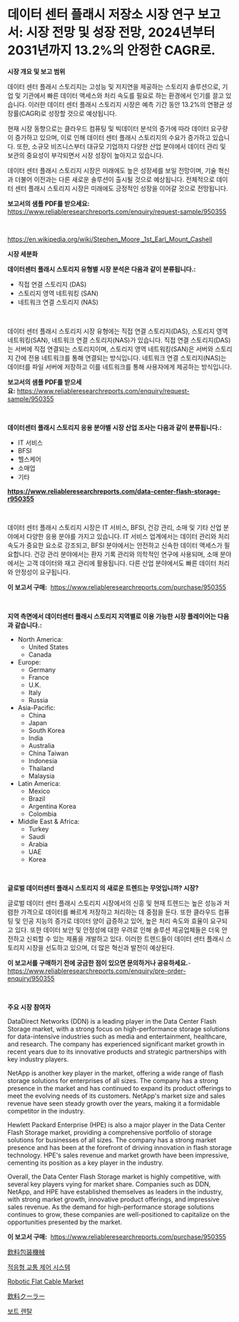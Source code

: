 <p><h1>데이터 센터 플래시 저장소 시장 연구 보고서: 시장 전망 및 성장 전망, 2024년부터 2031년까지 13.2%의 안정한 CAGR로.</h1></p><p><strong>시장 개요 및 보고 범위</strong></p>
<p><p>데이터 센터 플래시 스토리지는 고성능 및 저지연을 제공하는 스토리지 솔루션으로, 기업 및 기관에서 빠른 데이터 액세스와 처리 속도를 필요로 하는 환경에서 인기를 끌고 있습니다. 이러한 데이터 센터 플래시 스토리지 시장은 예측 기간 동안 13.2%의 연평균 성장률(CAGR)로 성장할 것으로 예상됩니다.</p><p>현재 시장 동향으로는 클라우드 컴퓨팅 및 빅데이터 분석의 증가에 따라 데이터 요구량이 증가하고 있으며, 이로 인해 데이터 센터 플래시 스토리지의 수요가 증가하고 있습니다. 또한, 소규모 비즈니스부터 대규모 기업까지 다양한 산업 분야에서 데이터 관리 및 보관의 중요성이 부각되면서 시장 성장이 높아지고 있습니다.</p><p>데이터 센터 플래시 스토리지 시장은 미래에도 높은 성장세를 보일 전망이며, 기술 혁신과 더불어 이전과는 다른 새로운 솔루션이 출시될 것으로 예상됩니다. 전체적으로 데이터 센터 플래시 스토리지 시장은 미래에도 긍정적인 성장을 이어갈 것으로 전망됩니다.</p></p>
<p><strong>보고서의 샘플 PDF를 받으세요:</strong> <a href="https://www.reliableresearchreports.com/enquiry/request-sample/950355">https://www.reliableresearchreports.com/enquiry/request-sample/950355</a></p>
<p>&nbsp;</p>
<p><a href="https://en.wikipedia.org/wiki/Stephen_Moore,_1st_Earl_Mount_Cashell">https://en.wikipedia.org/wiki/Stephen_Moore,_1st_Earl_Mount_Cashell</a></p>
<p><strong>시장 세분화</strong></p>
<p><strong>데이터센터 플래시 스토리지 유형별 시장 분석은 다음과 같이 분류됩니다.:</strong></p>
<p><ul><li>직접 연결 스토리지 (DAS)</li><li>스토리지 영역 네트워킹 (SAN)</li><li>네트워크 연결 스토리지 (NAS)</li></ul></p>
<p>&nbsp;</p>
<p><p>데이터 센터 플래시 스토리지 시장 유형에는 직접 연결 스토리지(DAS), 스토리지 영역 네트워킹(SAN), 네트워크 연결 스토리지(NAS)가 있습니다. 직접 연결 스토리지(DAS)는 서버에 직접 연결되는 스토리지이며, 스토리지 영역 네트워킹(SAN)은 서버와 스토리지 간에 전용 네트워크를 통해 연결되는 방식입니다. 네트워크 연결 스토리지(NAS)는 데이터를 파일 서버에 저장하고 이를 네트워크를 통해 사용자에게 제공하는 방식입니다.</p></p>
<p><strong>보고서의 샘플 PDF를 받으세요:</strong>&nbsp;<a href="https://www.reliableresearchreports.com/enquiry/request-sample/950355">https://www.reliableresearchreports.com/enquiry/request-sample/950355</a></p>
<p>&nbsp;</p>
<p><strong> 데이터센터 플래시 스토리지 응용 분야별 시장 산업 조사는 다음과 같이 분류됩니다.:</strong></p>
<p><ul><li>IT 서비스</li><li>BFSI</li><li>헬스케어</li><li>소매업</li><li>기타</li></ul></p>
<p><strong><a href="https://www.reliableresearchreports.com/data-center-flash-storage-r950355">https://www.reliableresearchreports.com/data-center-flash-storage-r950355</a></strong></p>
<p>&nbsp;</p>
<p><p>데이터 센터 플래시 스토리지 시장은 IT 서비스, BFSI, 건강 관리, 소매 및 기타 산업 분야에서 다양한 응용 분야를 가지고 있습니다. IT 서비스 업계에서는 데이터 관리와 처리 속도가 중요한 요소로 강조되고, BFSI 분야에서는 안전하고 신속한 데이터 액세스가 필요합니다. 건강 관리 분야에서는 환자 기록 관리와 의학적인 연구에 사용되며, 소매 분야에서는 고객 데이터와 재고 관리에 활용됩니다. 다른 산업 분야에서도 빠른 데이터 처리와 안정성이 요구됩니다.</p></p>
<p><strong>이 보고서 구매:</strong>&nbsp; <a href="https://www.reliableresearchreports.com/purchase/950355">https://www.reliableresearchreports.com/purchase/950355</a></p>
<p>&nbsp;</p>
<p><strong>지역 측면에서 데이터센터 플래시 스토리지 지역별로 이용 가능한 시장 플레이어는 다음과 같습니다.:</strong></p>
<p><ul>
    <li>
        North America:
        <ul>
            <li>United States</li>
            <li>Canada</li>
        </ul>
    </li>
    <li>
        Europe:
        <ul>
            <li>Germany</li>
            <li>France</li>
            <li>U.K.</li>
            <li>Italy</li>
            <li>Russia</li>
        </ul>
    </li>
    <li>
        Asia-Pacific:
        <ul>
            <li>China</li>
            <li>Japan</li>
            <li>South Korea</li>
            <li>India</li>
            <li>Australia</li>
            <li>China Taiwan</li>
            <li>Indonesia</li>
            <li>Thailand</li>
            <li>Malaysia</li>
        </ul>
    </li>
    <li>
        Latin America:
        <ul>
            <li>Mexico</li>
            <li>Brazil</li>
            <li>Argentina Korea</li>
            <li>Colombia</li>
        </ul>
    </li>
    <li>
        Middle East & Africa:
        <ul>
            <li>Turkey</li>
            <li>Saudi</li>
            <li>Arabia</li>
            <li>UAE</li>
            <li>Korea</li>
        </ul>
    </li>
    </ul></p>
<p>&nbsp;</p>
<p><strong>글로벌 데이터센터 플래시 스토리지 의 새로운 트렌드는 무엇입니까? 시장?</strong></p>
<p><p>글로벌 데이터 센터 플래시 스토리지 시장에서의 신흥 및 현재 트렌드는 높은 성능과 저렴한 가격으로 데이터를 빠르게 저장하고 처리하는 데 중점을 둔다. 또한 클라우드 컴퓨팅 및 인공 지능의 증가로 데이터 양이 급증하고 있어, 높은 처리 속도와 효율이 요구되고 있다. 또한 데이터 보안 및 안정성에 대한 우려로 인해 솔루션 제공업체들은 더욱 안전하고 신뢰할 수 있는 제품을 개발하고 있다. 이러한 트렌드들이 데이터 센터 플래시 스토리지 시장을 선도하고 있으며, 더 많은 혁신과 발전이 예상된다.</p></p>
<p><strong>이 보고서를 구매하기 전에 궁금한 점이 있으면 문의하거나 공유하세요.</strong>- <a href="https://www.reliableresearchreports.com/enquiry/pre-order-enquiry/950355">https://www.reliableresearchreports.com/enquiry/pre-order-enquiry/950355</a></p>
<p>&nbsp;</p>
<p><strong>주요 시장 참여자</strong></p>
<p><p>DataDirect Networks (DDN) is a leading player in the Data Center Flash Storage market, with a strong focus on high-performance storage solutions for data-intensive industries such as media and entertainment, healthcare, and research. The company has experienced significant market growth in recent years due to its innovative products and strategic partnerships with key industry players.</p><p>NetApp is another key player in the market, offering a wide range of flash storage solutions for enterprises of all sizes. The company has a strong presence in the market and has continued to expand its product offerings to meet the evolving needs of its customers. NetApp's market size and sales revenue have seen steady growth over the years, making it a formidable competitor in the industry.</p><p>Hewlett Packard Enterprise (HPE) is also a major player in the Data Center Flash Storage market, providing a comprehensive portfolio of storage solutions for businesses of all sizes. The company has a strong market presence and has been at the forefront of driving innovation in flash storage technology. HPE's sales revenue and market growth have been impressive, cementing its position as a key player in the industry.</p><p>Overall, the Data Center Flash Storage market is highly competitive, with several key players vying for market share. Companies such as DDN, NetApp, and HPE have established themselves as leaders in the industry, with strong market growth, innovative product offerings, and impressive sales revenue. As the demand for high-performance storage solutions continues to grow, these companies are well-positioned to capitalize on the opportunities presented by the market.</p></p>
<p><strong>이 보고서 구매:</strong>&nbsp;&nbsp;<a href="https://www.reliableresearchreports.com/purchase/950355">https://www.reliableresearchreports.com/purchase/950355</a></p>
<p><p><a href="https://github.com/roulaayoub-saad/Market-Research-Report-List-3/blob/main/150304951005.md">飲料包装機械</a></p><p><a href="https://github.com/rcabello548/Market-Research-Report-List-3/blob/main/596449465195.md">적응형 교통 제어 시스템</a></p><p><a href="https://issuu.com/reportprime-2/docs/robotic-flat-cable-market-size-2030.pptx">Robotic Flat Cable Market</a></p><p><a href="https://github.com/zjkmgcs938405/Market-Research-Report-List-3/blob/main/954426451004.md">飲料クーラー</a></p><p><a href="https://github.com/KellyLyncyh543964/Market-Research-Report-List-3/blob/main/739961065194.md">보트 렌탈</a></p></p>